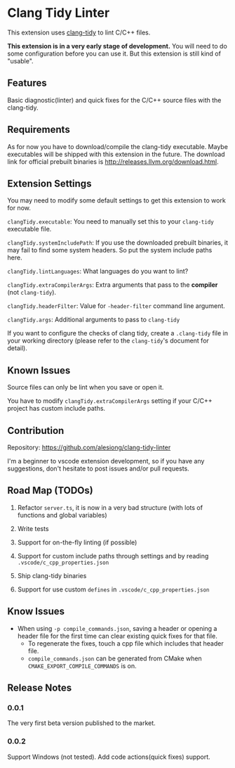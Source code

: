 # Clang Tidy Linter

This extension uses [clang-tidy](http://clang.llvm.org/extra/clang-tidy/) to lint C/C++ files.

**This extension is in a very early stage of development.** You will need to do some configuration before you can use it. But this extension is still kind of "usable".

## Features

Basic diagnostic(linter) and quick fixes for the C/C++ source files with the clang-tidy.

## Requirements

As for now you have to download/compile the clang-tidy executable. Maybe executables will be shipped with this extension in the future. The download link for official prebuilt binaries is <http://releases.llvm.org/download.html>.

## Extension Settings

You may need to modify some default settings to get this extension to work for now.

`clangTidy.executable`: You need to manually set this to your `clang-tidy` executable file.

`clangTidy.systemIncludePath`: If you use the downloaded prebuilt binaries, it may fail to find some system headers. So put the system include paths here.

`clangTidy.lintLanguages`: What languages do you want to lint?

`clangTidy.extraCompilerArgs`: Extra arguments that pass to the **compiler** (not `clang-tidy`).

`clangTidy.headerFilter`: Value for `-header-filter` command line argument.

`clangTidy.args`: Additional arguments to pass to `clang-tidy`

If you want to configure the checks of clang tidy, create a `.clang-tidy` file in your working directory (please refer to the `clang-tidy`'s document for detail).

## Known Issues

Source files can only be lint when you save or open it.

You have to modify `clangTidy.extraCompilerArgs` setting if your C/C++ project has custom include paths.

## Contribution

Repository: <https://github.com/alesiong/clang-tidy-linter>

I'm a beginner to vscode extension development, so if you have any suggestions, don't hesitate to post issues and/or pull requests.

## Road Map (TODOs)

1. Refactor `server.ts`, it is now in a very bad structure (with lots of functions and global variables)

2. Write tests

3. Support for on-the-fly linting (if possible)

4. Support for custom include paths through settings and by reading `.vscode/c_cpp_properties.json`

5. Ship clang-tidy binaries

6. Support for use custom `defines` in `.vscode/c_cpp_properties.json`

## Know Issues

- When using `-p compile_commands.json`, saving a header or opening a header file for the first time can clear existing quick fixes for that file.
  - To regenerate the fixes, touch a cpp file which includes that header file.
  - `compile_commands.json` can be generated from CMake when `CMAKE_EXPORT_COMPILE_COMMANDS` is on.

## Release Notes

### 0.0.1

The very first beta version published to the market.

### 0.0.2

Support Windows (not tested).
Add code actions(quick fixes) support.
